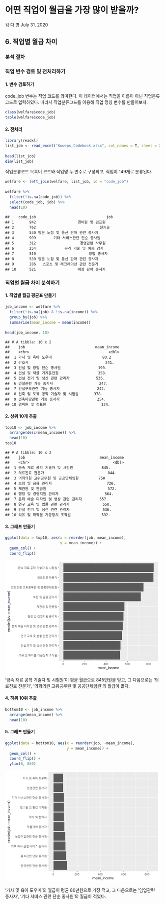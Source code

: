 어떤 직업이 월급을 가장 많이 받을까?
================
김 다 영
July 31, 2020

## 6\. 직업별 월급 차이

### 분석 절차

### 직업 변수 검토 및 전처리하기

#### 1\. 변수 검토하기

code\_job 변수는 직업 코드를 의미한다. 이 데이터에서는 직업을 이름이 아닌 직업분류코드로 입력하였다. 따라서
직업분류코드를 이용해 직업 명칭 변수를 만들어보자.

``` r
class(welfare$code_job)
table(welfare$code_job)
```

#### 2\. 전처리

``` r
library(readxl) 
list_job <- read_excel("Koweps_Codebook.xlsx", col_names = T, sheet = 2)

head(list_job)
dim(list_job)
```

직업분류코드 목록이 코드와 직업명 두 변수로 구성되고, 직업이 149개로 분류된다.

``` r
welfare <- left_join(welfare, list_job, id = "code_job")

welfare %>% 
  filter(!is.na(code_job)) %>% 
  select(code_job, job) %>% 
  head(10)
```

    ##    code_job                                job
    ## 1       942                   경비원 및 검표원
    ## 2       762                             전기공
    ## 3       530 방문 노점 및 통신 판매 관련 종사자
    ## 4       999        기타 서비스관련 단순 종사원
    ## 5       312                    경영관련 사무원
    ## 6       254             문리 기술 및 예능 강사
    ## 7       510                        영업 종사자
    ## 8       530 방문 노점 및 통신 판매 관련 종사자
    ## 9       286   스포츠 및 레크레이션 관련 전문가
    ## 10      521                   매장 판매 종사자

### 직업별 월급 차이 분석하기

#### 1\. 직업별 월급 평균표 만들기

``` r
job_income <- welfare %>% 
  filter(!is.na(job) & !is.na(income)) %>% 
  group_by(job) %>% 
  summarise(mean_income = mean(income))

head(job_income, 10)
```

    ## # A tibble: 10 x 2
    ##    job                                mean_income
    ##    <chr>                                    <dbl>
    ##  1 가사 및 육아 도우미                       80.2
    ##  2 간호사                                   241. 
    ##  3 건설 및 광업 단순 종사원                 190. 
    ##  4 건설 및 채굴 기계운전원                  358. 
    ##  5 건설 전기 및 생산 관련 관리자            536. 
    ##  6 건설관련 기능 종사자                     247. 
    ##  7 건설구조관련 기능 종사자                 242. 
    ##  8 건축 및 토목 공학 기술자 및 시험원       378. 
    ##  9 건축마감관련 기능 종사자                 254. 
    ## 10 경비원 및 검표원                         134.

#### 2\. 상위 10개 추출

``` r
top10 <- job_income %>% 
  arrange(desc(mean_income)) %>% 
  head(10)
top10
```

    ## # A tibble: 10 x 2
    ##    job                                  mean_income
    ##    <chr>                                      <dbl>
    ##  1 금속 재료 공학 기술자 및 시험원             845.
    ##  2 의료진료 전문가                             844.
    ##  3 의회의원 고위공무원 및 공공단체임원         750 
    ##  4 보험 및 금융 관리자                         726.
    ##  5 제관원 및 판금원                            572.
    ##  6 행정 및 경영지원 관리자                     564.
    ##  7 문화 예술 디자인 및 영상 관련 관리자        557.
    ##  8 연구 교육 및 법률 관련 관리자               550.
    ##  9 건설 전기 및 생산 관련 관리자               536.
    ## 10 석유 및 화학물 가공장치 조작원              532.

#### 3\. 그래프 만들기

``` r
ggplot(data = top10, aes(x = reorder(job, mean_income),
                         y = mean_income)) +
  geom_col() + 
  coord_flip()
```

![](welfare06_files/figure-gfm/unnamed-chunk-7-1.png)<!-- -->

‘금속 재료 공학 기술자 및 시험원’이 평균 월급으로 845만원을 받고, 그 다음으로는 ’의료진료 전문가’, ’의회의원 고위공무원
및 공공단체임원’의 월급이 많다.

#### 4\. 하위 10위 추출

``` r
bottom10 <- job_income %>% 
  arrange(mean_income) %>% 
  head(10)
```

#### 5\. 그래프 만들기

``` r
ggplot(data = bottom10, aes(x = reorder(job, -mean_income), 
                            y = mean_income)) +
  geom_col() + 
  coord_flip() +
  ylim(0, 850)
```

![](welfare06_files/figure-gfm/unnamed-chunk-9-1.png)<!-- -->

‘가사 및 육아 도우미’의 월급이 평균 80만원으로 가장 적고, 그 다음으로는 ’임업관련 종사자’, ’기타 서비스 관련 단순
종사원’의 월급이 적었다.
